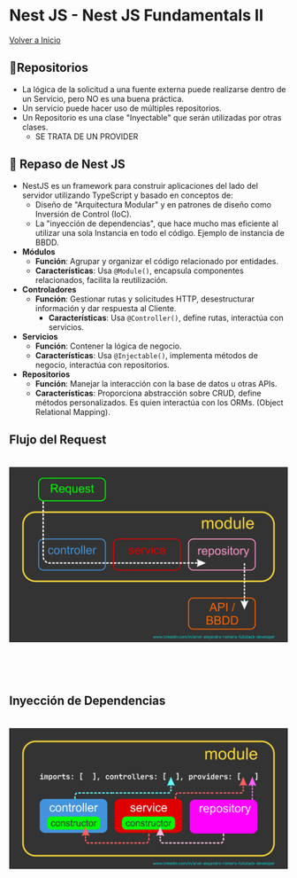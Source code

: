 # Nest JS - Nest JS Fundamentals II

[Volver a Inicio](../README.md)

## 🎯Repositorios

- La lógica de la solicitud a una fuente externa puede realizarse dentro de un Servicio, pero NO es una buena práctica.
- Un servicio puede hacer uso de múltiples repositorios.
- Un Repositorio es una clase "Inyectable" que serán utilizadas por otras clases.
  - SE TRATA DE UN PROVIDER

## 🎯 Repaso de Nest JS

- NestJS es un framework para construir aplicaciones del lado del servidor utilizando TypeScript y basado en conceptos de:
  - Diseño de "Arquitectura Modular" y en patrones de diseño como Inversión de Control (IoC).
  - La "inyección de dependencias", que hace mucho mas eficiente al utilizar una sola Instancia en todo el código. Ejemplo de instancia de BBDD.
- **Módulos**
  - **Función**: Agrupar y organizar el código relacionado por entidades.
  - **Características**: Usa `@Module()`, encapsula componentes relacionados, facilita la reutilización.
- **Controladores**
  - **Función**: Gestionar rutas y solicitudes HTTP, desestructurar información y dar respuesta al Cliente.
    - **Características**: Usa `@Controller()`, define rutas, interactúa con servicios.
- **Servicios**
  - **Función**: Contener la lógica de negocio.
  - **Características**: Usa `@Injectable()`, implementa métodos de negocio, interactúa con repositorios.
- **Repositorios**
  - **Función**: Manejar la interacción con la base de datos u otras APIs.
  - **Características**: Proporciona abstracción sobre CRUD, define métodos personalizados. Es quien interactúa con los ORMs. (Object Relational Mapping).

## Flujo del Request

<img src="./assets/03-01.png" style="margin: 20px 0 60px 0">

## Inyección de Dependencias

<img src="./assets/03-02.png" style="margin: 20px 0 60px 0">
